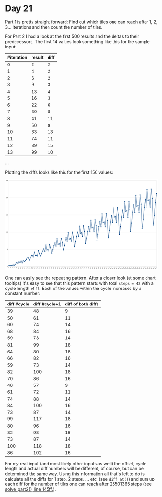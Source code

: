 # Day 21

Part 1 is pretty straight forward: Find out which tiles one can reach after 1,
2, 3... iterations and then count the number of tiles.

For Part 2 I had a look at the first 500 results and the deltas to their
predecessors. The first 14 values look something like this for the sample input:

#iteration |   result  |  diff
-----------|-----------|-------
0          |    2      |   2
1          |    4      |   2
2          |    6      |   2
3          |    9      |   3
4          |   13      |   4
5          |   16      |   3
6          |   22      |   6
7          |   30      |   8
8          |   41      |  11
9          |   50      |   9
10         |   63      |  13
11         |   74      |  11
12         |   89      |  15
13         |   99      |  10
...

Plotting the diffs looks like this for the first 150 values:

![Diffs](./plot-diff-sample.png)

One can easily see the repeating pattern. After a closer look (at some chart
tooltips) it's easy to see that this pattern starts with total `steps = 42` with a cycle
length of 11. Each of the values within the cycle increases by a constant
number:

diff #cycle  |   diff #cycle+1   |    diff of both diffs
-------------|-------------------|----------------------
 39          |    48             |     9
 50          |    61             |    11
 60          |    74             |    14
 68          |    84             |    16
 59          |    73             |    14
 81          |    99             |    18
 64          |    80             |    16
 66          |    82             |    16
 59          |    73             |    14
 82          |   100             |    18
 70          |    86             |    16
 48          |    57             |     9
 61          |    72             |    11
 74          |    88             |    14
 84          |   100             |    16
 73          |    87             |    14
 99          |   117             |    18
 80          |    96             |    16
 82          |    98             |    16
 73          |    87             |    14
100          |   118             |    18
 86          |   102             |    16

For my real input (and most likely other inputs as well) the offset, cycle
length and actual diff numbers will be different, of course, but can be
determined the same way. Using this information all that's left to do is
calculate all the diffs for 1 step, 2 steps, ... etc. (see `diff_at()`) and sum
up each diff for the number of tiles one can reach after 26501365 steps (see
[solve_part2(), line
145ff.](https://github.com/migerh/aoc-2023/blob/main/src/day21/mod.rs#L148)).

